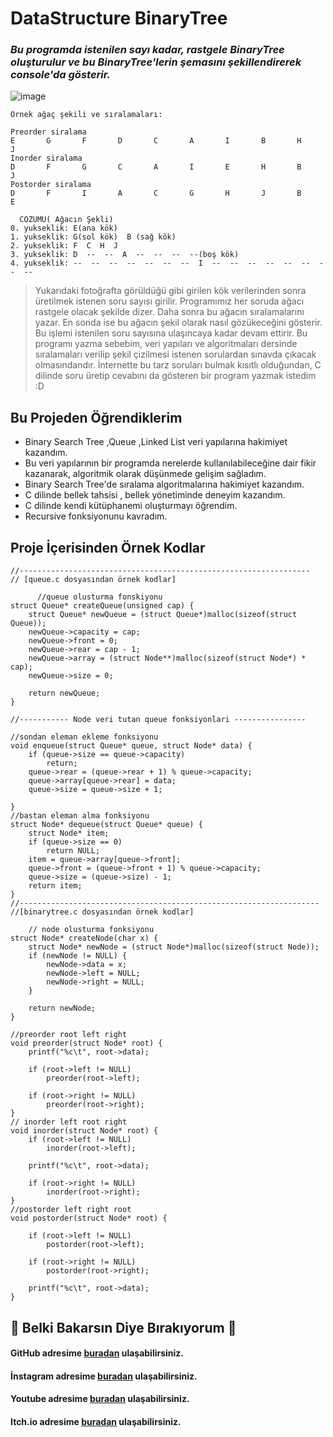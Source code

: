 
# DataStructure BinaryTree  

### *Bu programda istenilen sayı kadar, rastgele BinaryTree oluşturulur ve bu BinaryTree'lerin şemasını şekillendirerek console'da gösterir.*




![image](https://github.com/FurcanY/CSharp-Form-LabirentCozenProgram/assets/114299899/c23e725e-b6ca-4825-a3d3-742263b4f29e)

    Örnek ağaç şekili ve sıralamaları:
   
	Preorder siralama
	E       G       F       D       C       A       I       B       H       J
	Inorder siralama
	D       F       G       C       A       I       E       H       B       J
	Postorder siralama
	D       F       I       A       C       G       H       J       B       E
	
	  COZUMU( Ağacın Şekli)
	0. yukseklik: E(ana kök)
	1. yukseklik: G(sol kök)  B (sağ kök)
	2. yukseklik: F  C  H  J
	3. yukseklik: D  --  --  A  --  --  --  --(boş kök)
	4. yukseklik: --  --  --  --  --  --  --  I  --  --  --  --  --  --  --  --
	
 
> Yukarıdaki  fotoğrafta görüldüğü gibi girilen kök verilerinden sonra üretilmek istenen soru sayısı girilir.  Programımız her soruda ağacı rastgele olacak şekilde dizer. 
> Daha sonra bu ağacın sıralamalarını yazar. En sonda  ise bu ağacın şekil olarak nasıl gözükeceğini gösterir. Bu işlemi istenilen soru sayısına ulaşıncaya kadar devam ettirir.
>  Bu programı yazma sebebim, veri yapıları ve algoritmaları dersinde sıralamaları verilip şekil çizilmesi istenen sorulardan sınavda çıkacak olmasındandır. İnternette bu tarz soruları bulmak kısıtlı olduğundan, C dilinde soru üretip cevabını da gösteren bir program yazmak istedim :D
 
 
## Bu Projeden Öğrendiklerim
 - Binary Search Tree ,Queue ,Linked List veri yapılarına hakimiyet kazandım.
 - Bu veri yapılarının bir programda nerelerde kullanılabileceğine dair fikir kazanarak, algoritmik olarak düşünmede gelişim sağladım.
 - Binary Search Tree'de sıralama algoritmalarına hakimiyet kazandım.
 - C dilinde bellek tahsisi , bellek yönetiminde deneyim kazandım.
 - C dilinde kendi kütüphanemi oluşturmayı öğrendim.
 -  Recursive fonksiyonunu kavradım.
 
  ## Proje İçerisinden Örnek Kodlar
  

	//-----------------------------------------------------------------   
	// [queue.c dosyasından örnek kodlar]

		  //queue olusturma fonskiyonu
	struct Queue* createQueue(unsigned cap) {
		struct Queue* newQueue = (struct Queue*)malloc(sizeof(struct Queue));
		newQueue->capacity = cap;
		newQueue->front = 0;
		newQueue->rear = cap - 1;
		newQueue->array = (struct Node**)malloc(sizeof(struct Node*) * cap);
		newQueue->size = 0;

		return newQueue;
	}

	//----------- Node veri tutan queue fonksiyonlari ----------------

	//sondan eleman ekleme fonksiyonu
	void enqueue(struct Queue* queue, struct Node* data) {
		if (queue->size == queue->capacity)
			return;
		queue->rear = (queue->rear + 1) % queue->capacity;
		queue->array[queue->rear] = data;
		queue->size = queue->size + 1;

	}
	//bastan eleman alma fonksiyonu
	struct Node* dequeue(struct Queue* queue) {
		struct Node* item;
		if (queue->size == 0)
			return NULL;
		item = queue->array[queue->front];
		queue->front = (queue->front + 1) % queue->capacity;
		queue->size = (queue->size) - 1;
		return item;
	}
	//-------------------------------------------------------------------
    //[binarytree.c dosyasından örnek kodlar]
    
	    // node olusturma fonksiyonu
	struct Node* createNode(char x) {
		struct Node* newNode = (struct Node*)malloc(sizeof(struct Node));
		if (newNode != NULL) {
			newNode->data = x;
			newNode->left = NULL;
			newNode->right = NULL;
		}

		return newNode;
	}

	//preorder root left right
	void preorder(struct Node* root) {
		printf("%c\t", root->data);

		if (root->left != NULL)
			preorder(root->left);

		if (root->right != NULL)
			preorder(root->right);
	}
	// inorder left root right
	void inorder(struct Node* root) {
		if (root->left != NULL)
			inorder(root->left);

		printf("%c\t", root->data);

		if (root->right != NULL)
			inorder(root->right);
	}
	//postorder left right root
	void postorder(struct Node* root) {

		if (root->left != NULL)
			postorder(root->left);

		if (root->right != NULL)
			postorder(root->right);

		printf("%c\t", root->data);
	}

 

## :rose: Belki Bakarsın Diye Bırakıyorum :rose:
####  GitHub adresime [buradan](https://github.com/FurcanY) ulaşabilirsiniz.
####  İnstagram adresime [buradan](https://www.instagram.com/y.furcan/) ulaşabilirsiniz.
####  Youtube adresime [buradan](https://www.youtube.com/channel/UCQRXjt0lg2jCnp2NqOAO2Ig) ulaşabilirsiniz.
####  Itch.io adresime [buradan](https://furcany.itch.io/) ulaşabilirsiniz.




